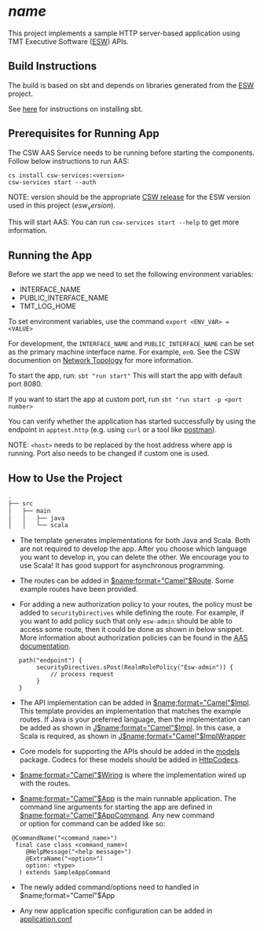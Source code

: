 # $name$

This project implements a sample HTTP server-based application using
TMT Executive Software ([ESW](https://github.com/tmtsoftware/esw)) APIs.

## Build Instructions

The build is based on sbt and depends on libraries generated from the
[ESW](https://github.com/tmtsoftware/esw) project.

See [here](https://www.scala-sbt.org/1.0/docs/Setup.html) for instructions on installing sbt.

## Prerequisites for Running App

The CSW AAS Service needs to be running before starting the components.
Follow below instructions to run AAS:

```
cs install csw-services:<version>
csw-services start --auth
```
NOTE: version should be the appropriate [CSW release](https://github.com/tmtsoftware/csw/releases) for the ESW version used in this project ($esw_version$).

This will start AAS.
You can run `csw-services start --help` to get more information.

## Running the App

Before we start the app we need to set the following environment variables:
* INTERFACE_NAME
* PUBLIC_INTERFACE_NAME
* TMT_LOG_HOME

To set environment variables, use the command `export <ENV_VAR> = <VALUE>`

For development, the `INTERFACE_NAME` and `PUBLIC_INTERFACE_NAME` can be set as the primary machine 
interface name. For example, `en0`.  See the CSW documention on [Network Topology](http://tmtsoftware.github.io/csw/deployment/network-topology.html) for more information.

To start the app, run:
`sbt "run start"`
This will start the app with default port 8080. 

If you want to start the app at custom port,
run `sbt "run start -p <port number>`

You can verify whether the application has started successfully by using the endpoint in `apptest.http` (e.g. using `curl` or a tool like [postman](https://www.postman.com/)).

NOTE: `<host>` needs to be replaced by the host address where app is running. Port also needs to be changed 
if custom one is used.

## How to Use the Project
```bash
.
├── src
│   ├── main
│   │   ├── java
│   │   └── scala
```
* The template generates implementations for both Java and Scala. Both are not required to develop the app. 
After you choose which language you want to develop in, you can delete the other. We encourage you to use Scala! 
It has good support for asynchronous programming.

* The routes can be added in [$name;format="Camel"$Route](./src/main/scala/org/tmt/$name;format="lower"$/http/$name;format="Camel"$Route.scala).
Some example routes have been provided.

* For adding a new authorization policy to your routes, the policy must be added to `securityDirectives` while defining the route.
For example, if you want to add policy such that only `esw-admin` should be able to access some route, then it could be done as shown
in below snippet. More information about authorization policies can be found in the  [AAS documentation](https://tmtsoftware.github.io/csw/services/aas/csw-aas-http.html#authorization-policies).
```
   path("endpoint") {
        securityDirectives.sPost(RealmRolePolicy("Esw-admin")) {
            // process request
        }
   }
```

* The API implementation can be added in [$name;format="Camel"$Impl](./src/main/scala/org/tmt/$name;format="lower"$/core/$name;format="Camel"$Impl.scala).
This template provides an implementation that matches the example routes. If Java is your preferred language, then the implementation
can be added as shown in [J$name;format="Camel"$Impl](./src/main/java/org/tmt/$name;format="lower"$/core/J$name;format="Camel"$Impl.java). In this case, a Scala
is required, as shown in [J$name;format="Camel"$ImplWrapper](./src/main/scala/org/tmt/$name;format="lower"$/http/J$name;format="Camel"$ImplWrapper.scala)

* Core models for supporting the APIs should be added in the [models](./src/main/scala/org/tmt/$name;format="lower"$/core/models) package.
Codecs for these models should be added in [HttpCodecs](./src/main/scala/org/tmt/$name;format="lower"$/http/HttpCodecs.scala).

* [$name;format="Camel"$Wiring](./src/main/scala/org/tmt/$name;format="lower"$/$name;format="Camel"$Wiring.scala) is where the implementation wired up with the routes.

* [$name;format="Camel"$App](./src/main/scala/org/tmt/$name;format="lower"$/$name;format="Camel"$App.scala) is the main runnable application. The command line arguments 
for starting the app are defined in [$name;format="Camel"$AppCommand](./src/main/scala/org/tmt/$name;format="lower"$/$name;format="Camel"$AppCommand.scala). Any new command  
or option for command can be added like so:
```
 @CommandName("<command_name>")
  final case class <command_name>(
     @HelpMessage("<help message>")
     @ExtraName("<option>")
     option: <type>
   ) extends SampleAppCommand
```
* The newly added command/options need to handled in $name;format="Camel"$App

* Any new application specific configuration can be added in [application.conf](./src/main/resources/application.conf)
